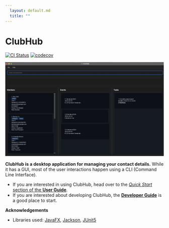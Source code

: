 ```yaml
---
  layout: default.md
  title: ""
---
```


# ClubHub

[![CI Status](https://github.com/se-edu/addressbook-level3/workflows/Java%20CI/badge.svg)](https://github.com/se-edu/addressbook-level3/actions)
[![codecov](https://codecov.io/gh/se-edu/addressbook-level3/branch/master/graph/badge.svg)](https://codecov.io/gh/se-edu/addressbook-level3)

![Ui](images/Ui.png)

**ClubHub is a desktop application for managing your contact details.** While it has a GUI, most of the user interactions happen using a CLI (Command Line Interface).

* If you are interested in using ClubHub, head over to the [_Quick Start_ section of the **User Guide**](UserGuide.html#quick-start).
* If you are interested about developing ClubHub, the [**Developer Guide**](DeveloperGuide.html) is a good place to start.


**Acknowledgements**

* Libraries used: [JavaFX](https://openjfx.io/), [Jackson](https://github.com/FasterXML/jackson), [JUnit5](https://github.com/junit-team/junit5)
